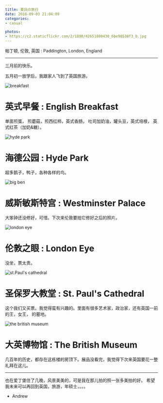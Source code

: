 ```yaml
---
title: 夏日の旅行
date: 2018-09-03 21:04:09
categories:
- casual

photos:
- https://c2.staticflickr.com/2/1890/42651880430_6be98538f3_b.jpg
---
```

帕丁顿, 伦敦, 英国 : Paddington, London, England


---

三月前的快乐。

五月初一放学后，我跟家人飞到了英国旅游。


![breakfast](https://c2.staticflickr.com/2/1864/43742919804_8c18ef4576.jpg)
# 英式早餐 : English Breakfast
单面煎蛋， 煎蘑菇，煎西红柿，英式香肠， 吐司加奶油，罐头豆，英式培根， 英式红茶（加奶&糖）。

![hyde park](https://c2.staticflickr.com/2/1856/43551405665_f45830d59d.jpg)
# 海德公园 : Hyde Park
超多鹅子，鸭子，各种各样的鸟。

![big ben](https://c2.staticflickr.com/2/1863/43742921834_54a12936bd_c.jpg)
# 威斯敏斯特宫 : Westminster Palace
大笨钟还没修好，可惜。下次来伦敦要拍它修好之后的照片。

![london eye](https://c2.staticflickr.com/2/1899/43551408915_7f7bf26840.jpg)
# 伦敦之眼 : London Eye
没坐，票太贵。

![st.Paul's cathedral](https://c2.staticflickr.com/2/1893/42651878110_dedbb6a064_z.jpg)
# 圣保罗大教堂 : St. Paul's Cathedral
这个我们又买票。我觉得蛮有兴趣的。里面有很多艺术家，政治家，还有英国一前的王，女王， 的墓地。

![the british museum](https://c2.staticflickr.com/2/1862/44460797821_b7a9813f7c_z.jpg)
# 大英博物馆 : The British Museum
几百年的历史，都存在这栋楼的房顶下。展品没看完，我觉得下次来英国要花一整礼拜在这儿。

---

也在爱丁堡住了几晚，风景美美的，可是我在那儿拍的照一张多美拍的好。
希望我未来可以再回到英国，旅游，年硕士，。。。

- Andrew
